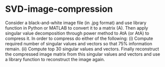 # SVD-image-compression
Consider a black-and-white image file (in .jpg format) and use library function in Python or MATLAB to convert it to a matrix (A). Then apply singular value decomposition through power method to AtA (or AtA) to compress it. In order to compress do either of the following:
(i) Compute required number of singular values and vectors so that 75% information remain.
(ii) Compute top 30 singular values and vectors.
Finally reconstruct the compressed image matrix from this singular values
and vectors and use a library function to reconstruct the image again.
